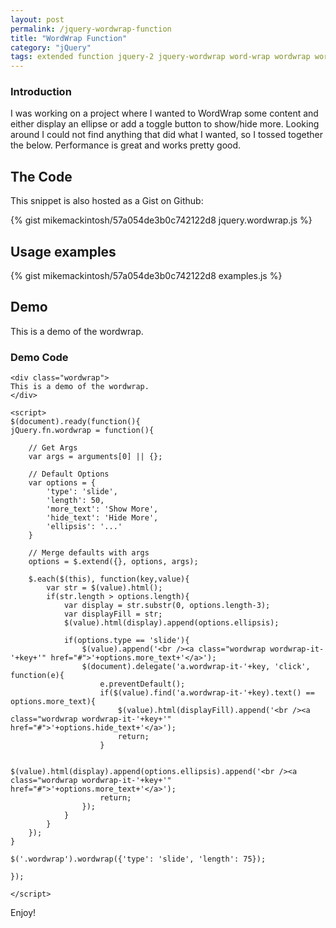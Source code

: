 ```yaml
---
layout: post
permalink: /jquery-wordwrap-function
title: "WordWrap Function"
category: "jQuery"
tags: extended function jquery-2 jquery-wordwrap word-wrap wordwrap wordwrap-toggle
---
```

### Introduction

I was working on a project where I wanted to WordWrap some content and either display an ellipse or add a toggle button to show/hide more. Looking around I could not find anything that did what I wanted, so I tossed together the below. Performance is great and works pretty good.

## The Code

This snippet is also hosted as a Gist on Github:

{% gist mikemackintosh/57a054de3b0c742122d8 jquery.wordwrap.js %}

## Usage examples



{% gist mikemackintosh/57a054de3b0c742122d8 examples.js %}

## Demo

<div class="wordwrap">
This is a demo of the wordwrap.

### Demo Code

    <div class="wordwrap">
    This is a demo of the wordwrap.
    </div>

    <script>
    $(document).ready(function(){
    jQuery.fn.wordwrap = function(){ 
        
        // Get Args
        var args = arguments[0] || {}; 
        
        // Default Options
        var options = { 
            'type': 'slide', 
            'length': 50, 
            'more_text': 'Show More', 
            'hide_text': 'Hide More', 
            'ellipsis': '...' 
        } 
     
        // Merge defaults with args
        options = $.extend({}, options, args);
     
        $.each($(this), function(key,value){
            var str = $(value).html();
            if(str.length > options.length){
                var display = str.substr(0, options.length-3);
                var displayFill = str;
                $(value).html(display).append(options.ellipsis);
     
                if(options.type == 'slide'){
                    $(value).append('<br /><a class="wordwrap wordwrap-it-'+key+'" href="#">'+options.more_text+'</a>');
                    $(document).delegate('a.wordwrap-it-'+key, 'click', function(e){
                        e.preventDefault();
                        if($(value).find('a.wordwrap-it-'+key).text() == options.more_text){
                            $(value).html(displayFill).append('<br /><a class="wordwrap wordwrap-it-'+key+'" href="#">'+options.hide_text+'</a>');
                            return;
                        }
     
                         $(value).html(display).append(options.ellipsis).append('<br /><a class="wordwrap wordwrap-it-'+key+'" href="#">'+options.more_text+'</a>');
                        return;
                    });
                }
            }
        });
    }

    $('.wordwrap').wordwrap({'type': 'slide', 'length': 75});

    }); 

    </script>

</div>

<script>
$(document).ready(function(){
jQuery.fn.wordwrap = function(){ 
    
    // Get Args
    var args = arguments[0] || {}; 
    
    // Default Options
    var options = { 
        'type': 'slide', 
        'length': 50, 
        'more_text': 'Show More', 
        'hide_text': 'Hide More', 
        'ellipsis': '...' 
    } 
 
    // Merge defaults with args
    options = $.extend({}, options, args);
 
    $.each($(this), function(key,value){
        var str = $(value).html();
        if(str.length > options.length){
            var display = str.substr(0, options.length-3);
            var displayFill = str;
            $(value).html(display).append(options.ellipsis);
 
            if(options.type == 'slide'){
                $(value).append('<br /><a class="wordwrap wordwrap-it-'+key+'" href="#">'+options.more_text+'</a>');
                $(document).delegate('a.wordwrap-it-'+key, 'click', function(e){
                    e.preventDefault();
                    if($(value).find('a.wordwrap-it-'+key).text() == options.more_text){
                        $(value).html(displayFill).append('<br /><a class="wordwrap wordwrap-it-'+key+'" href="#">'+options.hide_text+'</a>');
                        return;
                    }
 
                     $(value).html(display).append(options.ellipsis).append('<br /><a class="wordwrap wordwrap-it-'+key+'" href="#">'+options.more_text+'</a>');
                    return;
                });
            }
        }
    });
}

$('.wordwrap').wordwrap({'type': 'slide', 'length': 75});

}); 

</script>

Enjoy!